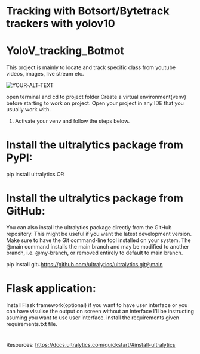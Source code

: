 # Tracking with Botsort/Bytetrack trackers with yolov10
# YoloV_tracking_Botmot
This project is mainly to locate and track specific class from youtube videos, images, live stream etc.

<picture>
 <source media="(prefers-color-scheme: dark)" srcset="YOUR-DARKMODE-IMAGE">
 <source media="(prefers-color-scheme: light)" srcset="YOUR-LIGHTMODE-IMAGE">
 <img alt="YOUR-ALT-TEXT" src="YOUR-DEFAULT-IMAGE">
</picture>


open terminal and cd to project folder
Create a virtual environment(venv) before starting to work on project.
Open your project in any IDE that you usually work with. 

1. Activate your venv and follow the steps below.
# Install the ultralytics package from PyPI:
pip install ultralytics
OR
# Install the ultralytics package from GitHub:
You can also install the ultralytics package directly from the GitHub repository. This might be useful if you want the latest development version. Make sure to have the Git command-line tool installed on your system. The @main command installs the main branch and may be modified to another branch, i.e. @my-branch, or removed entirely to default to main branch.


pip install git+https://github.com/ultralytics/ultralytics.git@main
# Flask application:

Install Flask framework(optional) if you want to have user interface or you can have visulise the output on screen without an interface
I'll be instructing asuming you want to use user interface.
install the requirements given requirements.txt file.

# 






Resources:
https://docs.ultralytics.com/quickstart/#install-ultralytics

